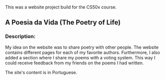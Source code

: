 This was a website project build for the CS50x course.

## A Poesia da Vida (The Poetry of Life)

### Description:
My idea on the website was to share poetry with other people.
The website contains different pages for each of my favorite authors. 
Furthermore, I also added a section where I share my poems with a voting system. This way I could receive feedback from my friends on the poems I had written.

The site's content is in Portuguese.
